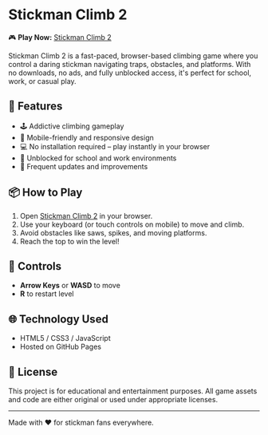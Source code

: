 # Stickman Climb 2

🎮 **Play Now:** [Stickman Climb 2](https://stickmanclimb2.github.io)

Stickman Climb 2 is a fast-paced, browser-based climbing game where you control a daring stickman navigating traps, obstacles, and platforms. With no downloads, no ads, and fully unblocked access, it's perfect for school, work, or casual play.

## 🚀 Features

- 🕹️ Addictive climbing gameplay
- 📱 Mobile-friendly and responsive design
- 💻 No installation required – play instantly in your browser
- 🛑 Unblocked for school and work environments
- 🔄 Frequent updates and improvements

## 📦 How to Play

1. Open [Stickman Climb 2](https://stickmanclimb2.github.io) in your browser.
2. Use your keyboard (or touch controls on mobile) to move and climb.
3. Avoid obstacles like saws, spikes, and moving platforms.
4. Reach the top to win the level!

## 🧩 Controls

- **Arrow Keys** or **WASD** to move
- **R** to restart level

## 🌐 Technology Used

- HTML5 / CSS3 / JavaScript
- Hosted on GitHub Pages

## 📎 License

This project is for educational and entertainment purposes. All game assets and code are either original or used under appropriate licenses.

---

Made with ❤️ for stickman fans everywhere.
